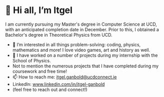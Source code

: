 # 👋 Hi all, I’m Itgel

I am currently pursuing my Master's degree in Computer Science at UCD, with an anticipated completion date in December. Prior to this, I obtained a Bachelor's degree in Theoretical Physics from UCD.

- 👀 I’m interested in all things problem-solving: coding, physics, mathematics and more! I love video games, art and history as well.
- 💞️ I have worked on a number of projects during my internship with the School of Physics.
- Not to mention the numerous projects that I have completed during my coursework and free time!
- 📫 How to reach me: itgel.ganbold@ucdconnect.ie
- LinkedIn: www.linkedin.com/in/itgel-ganbold
- (feel free to reach out and connect!)

<!---
ItgelGanbold98/ItgelGanbold98 is a ✨ special ✨ repository because its `README.md` (this file) appears on your GitHub profile.
You can click the Preview link to take a look at your changes.
--->
